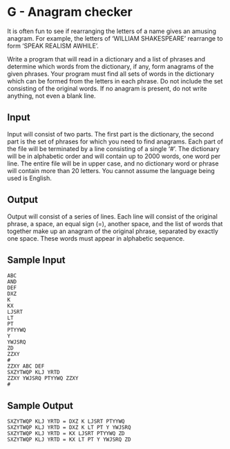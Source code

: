 # G - Anagram checker

It is often fun to see if rearranging the letters of a name gives an amusing anagram. For example, the
letters of ‘WILLIAM SHAKESPEARE’ rearrange to form ‘SPEAK REALISM AWHILE’.

Write a program that will read in a dictionary and a list of phrases and determine which words from
the dictionary, if any, form anagrams of the given phrases. Your program must find all sets of words in
the dictionary which can be formed from the letters in each phrase. Do not include the set consisting
of the original words. If no anagram is present, do not write anything, not even a blank line.

## Input

Input will consist of two parts. The first part is the dictionary, the second part is the set of phrases
for which you need to find anagrams. Each part of the file will be terminated by a line consisting of a
single ‘#’. The dictionary will be in alphabetic order and will contain up to 2000 words, one word per
line. The entire file will be in upper case, and no dictionary word or phrase will contain more than 20
letters. You cannot assume the language being used is English.

## Output

Output will consist of a series of lines. Each line will consist of the original phrase, a space, an equal
sign (=), another space, and the list of words that together make up an anagram of the original phrase,
separated by exactly one space. These words must appear in alphabetic sequence.

## Sample Input

```
ABC
AND
DEF
DXZ
K
KX
LJSRT
LT
PT
PTYYWQ
Y
YWJSRQ
ZD
ZZXY
#
ZZXY ABC DEF
SXZYTWQP KLJ YRTD
ZZXY YWJSRQ PTYYWQ ZZXY
#
```

## Sample Output

```
SXZYTWQP KLJ YRTD = DXZ K LJSRT PTYYWQ
SXZYTWQP KLJ YRTD = DXZ K LT PT Y YWJSRQ
SXZYTWQP KLJ YRTD = KX LJSRT PTYYWQ ZD
SXZYTWQP KLJ YRTD = KX LT PT Y YWJSRQ ZD
```